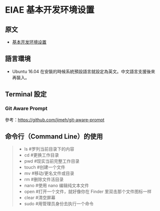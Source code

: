 # EIAE 基本开发环境设置

## 原文

- [基本开发环境设置](http://xiaolai.li/2016/06/16/makecs-basic-dev-env-settup/)


## 語言環境

- Ubuntu 16.04 在安裝的時候系統預設語言就設定為英文。中文語言支援後來再裝入。


## Terminal 設定

### Git Aware Prompt
參考：https://github.com/jimeh/git-aware-prompt


## 命令行（Command Line）的使用

> -  ls #罗列当前目录下的内容
> - cd #更换工作目录
> - pwd #现实当前完整工作目录
> - touch #创建一个文件
> - mv #移动/更名文件或目录
> - rm #删除文件活目录
> - nano #使用 nano 编辑纯文本文件
> - open #打开一个文件，就好像你在 Finder 里双击那个文件图标一样
> - clear #清空屏幕
> - sudo #用管理员身份去执行一个命令
